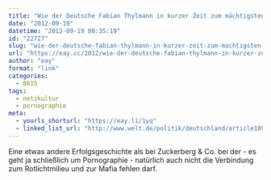 ```yaml
---
title: "Wie der Deutsche Fabian Thylmann in kurzer Zeit zum mächtigsten Unternehmer der Internetpornografie aufgestiegen ist"
date: "2012-09-19"
datetime: "2012-09-19 08:35:19"
id: "22727"
slug: "wie-der-deutsche-fabian-thylmann-in-kurzer-zeit-zum-machtigsten-unternehmer-der-internetpornografie-aufgestiegen-ist"
url: "https://eay.cc/2012/wie-der-deutsche-fabian-thylmann-in-kurzer-zeit-zum-machtigsten-unternehmer-der-internetpornografie-aufgestiegen-ist/"
author: "eay"
format: "link"
categories:
  - 0815
tags:
  - netzkultur
  - pornographie
meta:
  - yourls_shorturl: "https://eay.li/1yq"
  - linked_list_url: "http://www.welt.de/politik/deutschland/article109255611/Das-Porno-Imperium-Ein-Deutscher-erregt-die-Welt.html"
---
```


Eine etwas andere Erfolgsgeschichte als bei Zuckerberg & Co. bei der - es geht ja schließlich um Pornographie - natürlich auch nicht die Verbindung zum Rotlichtmilieu und zur Mafia fehlen darf.
